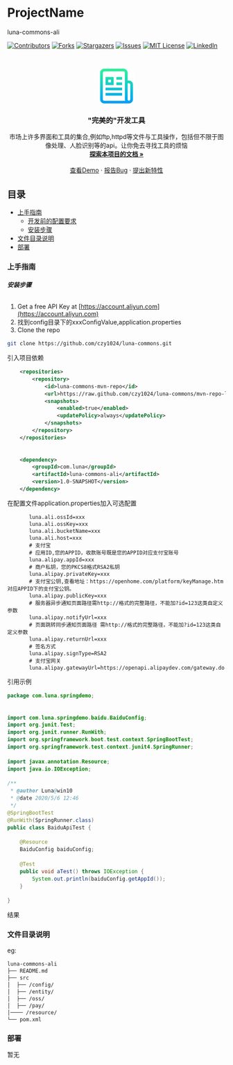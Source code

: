 

# ProjectName

luna-commons-ali

<!-- PROJECT SHIELDS -->

[![Contributors][contributors-shield]][contributors-url]
[![Forks][forks-shield]][forks-url]
[![Stargazers][stars-shield]][stars-url]
[![Issues][issues-shield]][issues-url]
[![MIT License][license-shield]][license-url]
[![LinkedIn][linkedin-shield]][linkedin-url]

<!-- PROJECT LOGO -->
<br />

<p align="center">
  <a href="https://github.com/czy1024/luna-commons/">
    <img src="images/logo.png" alt="Logo" width="80" height="80">
  </a>

  <h3 align="center">"完美的"开发工具</h3>
  <p align="center">
    市场上许多界面和工具的集合,例如ftp,httpd等文件与工具操作，包括但不限于图像处理、人脸识别等的api。让你免去寻找工具的烦恼
    <br />
    <a href="https://github.com/czy1024/luna-commons"><strong>探索本项目的文档 »</strong></a>
    <br />
    <br />
    <a href="">查看Demo</a>
    ·
    <a href="">报告Bug</a>
    ·
    <a href="https://github.com/czy1024/luna-commons/issues">提出新特性</a>
  </p>

</p>


 
## 目录

- [上手指南](#上手指南)
  - [开发前的配置要求](#开发前的配置要求)
  - [安装步骤](#安装步骤)
- [文件目录说明](#文件目录说明)
- [部署](#部署)


### 上手指南


###### **安装步骤**

1. Get a free API Key at [https://account.aliyun.com](https://account.aliyun.com)
2. 找到config目录下的xxxConfigValue,application.properties
3. Clone the repo

```sh
git clone https://github.com/czy1024/luna-commons.git
```

引入项目依赖

```xml
    <repositories>
        <repository>
            <id>luna-commons-mvn-repo</id>
            <url>https://raw.github.com/czy1024/luna-commons/mvn-repo-luna-commons-ali/</url>
            <snapshots>
                <enabled>true</enabled>
                <updatePolicy>always</updatePolicy>
            </snapshots>
        </repository>
    </repositories>


    <dependency>
        <groupId>com.luna</groupId>
        <artifactId>luna-commons-ali</artifactId>
        <version>1.0-SNAPSHOT</version>
    </dependency>
```
在配置文件application.properties加入可选配置

```text#阿里oss服务器
       luna.ali.ossId=xxx
       luna.ali.ossKey=xxx
       luna.ali.bucketName=xxx
       luna.ali.host=xxx
       # 支付宝
       # 应用ID,您的APPID，收款账号既是您的APPID对应支付宝账号
       luna.alipay.appId=xxx
       # 商户私钥，您的PKCS8格式RSA2私钥
       luna.alipay.privateKey=xxx
       # 支付宝公钥,查看地址：https://openhome.com/platform/keyManage.htm 对应APPID下的支付宝公钥。
       luna.alipay.publicKey=xxx
       # 服务器异步通知页面路径需http://格式的完整路径，不能加?id=123这类自定义参数
       luna.alipay.notifyUrl=xxx
       # 页面跳转同步通知页面路径 需http://格式的完整路径，不能加?id=123这类自定义参数
       luna.alipay.returnUrl=xxx
       # 签名方式
       luna.alipay.signType=RSA2
       # 支付宝网关
       luna.alipay.gatewayUrl=https://openapi.alipaydev.com/gateway.do
```

引用示例

```java
package com.luna.springdemo;


import com.luna.springdemo.baidu.BaiduConfig;
import org.junit.Test;
import org.junit.runner.RunWith;
import org.springframework.boot.test.context.SpringBootTest;
import org.springframework.test.context.junit4.SpringRunner;

import javax.annotation.Resource;
import java.io.IOException;

/**
 * @author Luna@win10
 * @date 2020/5/6 12:46
 */
@SpringBootTest
@RunWith(SpringRunner.class)
public class BaiduApiTest {

	@Resource
	BaiduConfig baiduConfig;

	@Test
	public void aTest() throws IOException {
		System.out.println(baiduConfig.getAppId());
	}

}

```

结果


### 文件目录说明
eg:

```
luna-commons-ali
├── README.md
├── src
│  ├── /config/
│  ├── /entity/
│  ├── /oss/
│  ├── /pay/
│──── /resource/
└── pom.xml

```

### 部署

暂无






<!-- links -->
[your-project-path]:czy1024/luna-commons
[contributors-shield]: https://img.shields.io/github/contributors/czy1024/luna-commons.svg?style=flat-square
[contributors-url]: https://github.com/czy1024/luna-commons/graphs/contributors
[forks-shield]: https://img.shields.io/github/forks/czy1024/luna-commons.svg?style=flat-square
[forks-url]: https://github.com/czy1024/luna-commons/network/members
[stars-shield]: https://img.shields.io/github/stars/czy1024/luna-commons.svg?style=flat-square
[stars-url]: https://github.com/czy1024/luna-commons/stargazers
[issues-shield]: https://img.shields.io/github/issues/czy1024/luna-commons.svg?style=flat-square
[issues-url]: https://img.shields.io/github/issues/czy1024/luna-commons.svg
[license-shield]: https://img.shields.io/github/license/czy1024/luna-commons.svg?style=flat-square
[license-url]: https://github.com/czy1024/luna-commons/blob/master/LICENSE.txt
[linkedin-shield]: https://img.shields.io/badge/-LinkedIn-black.svg?style=flat-square&logo=linkedin&colorB=555
[linkedin-url]: https://linkedin.com/in/shaojintian




